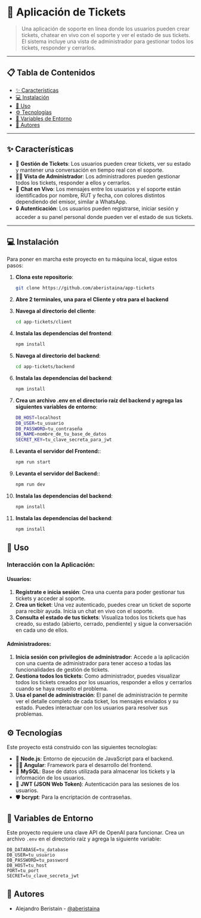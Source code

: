 # 🎫 **Aplicación de Tickets**

> Una aplicación de soporte en línea donde los usuarios pueden crear tickets, chatear en vivo con el soporte y ver el estado de sus tickets. El sistema incluye una vista de administrador para gestionar todos los tickets, responder y cerrarlos. 

---

## 📋 **Tabla de Contenidos**

- [✨ Características](#características)
- [💻 Instalación](#instalación)
- [🔧 Uso](#uso)
- [⚙️ Tecnologías](#tecnologías)
- [🔑 Variables de Entorno](#variables-de-entorno)
- [👥 Autores](#autores)

---

## ✨ **Características**

- 🎫 **Gestión de Tickets**: Los usuarios pueden crear tickets, ver su estado y mantener una conversación en tiempo real con el soporte.
- 👩‍💼 **Vista de Administrador**: Los administradores pueden gestionar todos los tickets, responder a ellos y cerrarlos.
- 💬 **Chat en Vivo**: Los mensajes entre los usuarios y el soporte están identificados por nombre, RUT y fecha, con colores distintos dependiendo del emisor, similar a WhatsApp.
- 🔒 **Autenticación**: Los usuarios pueden registrarse, iniciar sesión y acceder a su panel personal donde pueden ver el estado de sus tickets.

---

## 💻 **Instalación**

Para poner en marcha este proyecto en tu máquina local, sigue estos pasos:

1. **Clona este repositorio**:
   ```bash
   git clone https://github.com/aberistaina/app-tickets
   
2. **Abre 2 terminales, una para el Cliente y otra para el backend**
   
2. **Navega al directorio del cliente**:
    ```bash
    cd app-tickets/client
    
3. **Instala las dependencias del frontend**:
   ```bash
   npm install
   
4. **Navega al directorio del backend**:
   ```bash
   cd app-tickets/backend
   
5. **Instala las dependencias del backend**:
   ```bash
   npm install

6. **Crea un archivo .env en el directorio raíz del backend y agrega las siguientes variables de entorno**:
   ```bash
   DB_HOST=localhost
   DB_USER=tu_usuario
   DB_PASSWORD=tu_contraseña
   DB_NAME=nombre_de_tu_base_de_datos
   SECRET_KEY=tu_clave_secreta_para_jwt

7. **Levanta el servidor del Frontend:**:
   ```bash
   npm run start

8. **Levanta el servidor del Backend:**:
   ```bash
   npm run dev

9. **Instala las dependencias del backend**:
   ```bash
   npm install

10. **Instala las dependencias del backend**:
     ```bash
     npm install

## 🔧 **Uso**

### Interacción con la Aplicación:

#### **Usuarios**:
1. **Regístrate e inicia sesión**: Crea una cuenta para poder gestionar tus tickets y acceder al soporte.
2. **Crea un ticket**: Una vez autenticado, puedes crear un ticket de soporte para recibir ayuda. Inicia un chat en vivo con el soporte.
3. **Consulta el estado de tus tickets**: Visualiza todos los tickets que has creado, su estado (abierto, cerrado, pendiente) y sigue la conversación en cada uno de ellos.

#### **Administradores**:
1. **Inicia sesión con privilegios de administrador**: Accede a la aplicación con una cuenta de administrador para tener acceso a todas las funcionalidades de gestión de tickets.
2. **Gestiona todos los tickets**: Como administrador, puedes visualizar todos los tickets creados por los usuarios, responder a ellos y cerrarlos cuando se haya resuelto el problema.
3. **Usa el panel de administración**: El panel de administración te permite ver el detalle completo de cada ticket, los mensajes enviados y su estado. Puedes interactuar con los usuarios para resolver sus problemas.

## ⚙️ **Tecnologías**

Este proyecto está construido con las siguientes tecnologías:

- 🐍 **Node.js**: Entorno de ejecución de JavaScript para el backend.
- 🧑‍💻 **Angular**: Framework para el desarrollo del frontend.
- 💾 **MySQL**: Base de datos utilizada para almacenar los tickets y la información de los usuarios.
- 🔐 **JWT (JSON Web Token)**: Autenticación para las sesiones de los usuarios.
- 🛡️ **bcrypt**: Para la encriptación de contraseñas.


## 🔑 **Variables de Entorno**

Este proyecto requiere una clave API de OpenAI para funcionar. Crea un archivo `.env` en el directorio raíz y agrega la siguiente variable:


    DB_DATABASE=tu_database
    DB_USER=tu_usuario
    DB_PASSWORD=tu_password
    DB_HOST=tu_host
    PORT=tu_port
    SECRET=tu_clave_secreta_jwt


## 👥 **Autores**

- Alejandro Beristain - [@aberistaina](https://github.com/aberistaina)

